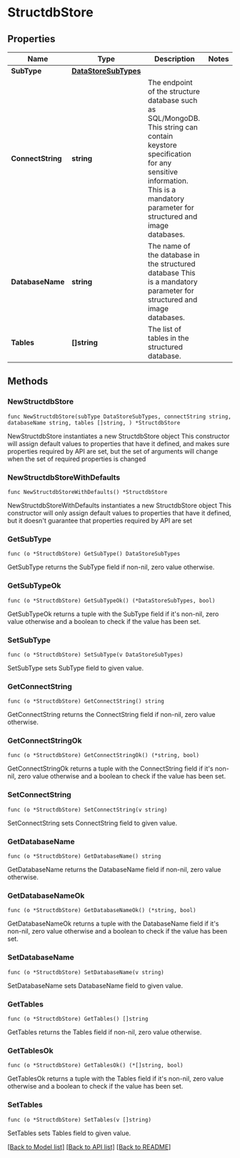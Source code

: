 # StructdbStore

## Properties

Name | Type | Description | Notes
------------ | ------------- | ------------- | -------------
**SubType** | [**DataStoreSubTypes**](DataStoreSubTypes.md) |  | 
**ConnectString** | **string** | The endpoint of the structure database such as SQL/MongoDB. This string can contain keystore specification for any sensitive information. This is a mandatory parameter for structured and image databases. | 
**DatabaseName** | **string** | The name of the database in the structured database This is a mandatory parameter for structured and image databases. | 
**Tables** | **[]string** | The list of tables in the structured database. | 

## Methods

### NewStructdbStore

`func NewStructdbStore(subType DataStoreSubTypes, connectString string, databaseName string, tables []string, ) *StructdbStore`

NewStructdbStore instantiates a new StructdbStore object
This constructor will assign default values to properties that have it defined,
and makes sure properties required by API are set, but the set of arguments
will change when the set of required properties is changed

### NewStructdbStoreWithDefaults

`func NewStructdbStoreWithDefaults() *StructdbStore`

NewStructdbStoreWithDefaults instantiates a new StructdbStore object
This constructor will only assign default values to properties that have it defined,
but it doesn't guarantee that properties required by API are set

### GetSubType

`func (o *StructdbStore) GetSubType() DataStoreSubTypes`

GetSubType returns the SubType field if non-nil, zero value otherwise.

### GetSubTypeOk

`func (o *StructdbStore) GetSubTypeOk() (*DataStoreSubTypes, bool)`

GetSubTypeOk returns a tuple with the SubType field if it's non-nil, zero value otherwise
and a boolean to check if the value has been set.

### SetSubType

`func (o *StructdbStore) SetSubType(v DataStoreSubTypes)`

SetSubType sets SubType field to given value.


### GetConnectString

`func (o *StructdbStore) GetConnectString() string`

GetConnectString returns the ConnectString field if non-nil, zero value otherwise.

### GetConnectStringOk

`func (o *StructdbStore) GetConnectStringOk() (*string, bool)`

GetConnectStringOk returns a tuple with the ConnectString field if it's non-nil, zero value otherwise
and a boolean to check if the value has been set.

### SetConnectString

`func (o *StructdbStore) SetConnectString(v string)`

SetConnectString sets ConnectString field to given value.


### GetDatabaseName

`func (o *StructdbStore) GetDatabaseName() string`

GetDatabaseName returns the DatabaseName field if non-nil, zero value otherwise.

### GetDatabaseNameOk

`func (o *StructdbStore) GetDatabaseNameOk() (*string, bool)`

GetDatabaseNameOk returns a tuple with the DatabaseName field if it's non-nil, zero value otherwise
and a boolean to check if the value has been set.

### SetDatabaseName

`func (o *StructdbStore) SetDatabaseName(v string)`

SetDatabaseName sets DatabaseName field to given value.


### GetTables

`func (o *StructdbStore) GetTables() []string`

GetTables returns the Tables field if non-nil, zero value otherwise.

### GetTablesOk

`func (o *StructdbStore) GetTablesOk() (*[]string, bool)`

GetTablesOk returns a tuple with the Tables field if it's non-nil, zero value otherwise
and a boolean to check if the value has been set.

### SetTables

`func (o *StructdbStore) SetTables(v []string)`

SetTables sets Tables field to given value.



[[Back to Model list]](../README.md#documentation-for-models) [[Back to API list]](../README.md#documentation-for-api-endpoints) [[Back to README]](../README.md)


